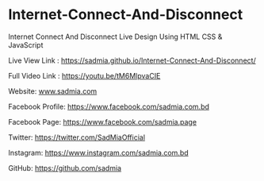# Internet-Connect-And-Disconnect
Internet Connect And Disconnect Live Design Using HTML CSS &amp; JavaScript

Live View Link : https://sadmia.github.io/Internet-Connect-And-Disconnect/

Full Video Link : https://youtu.be/tM6MlpvaCIE

Website: www.sadmia.com

Facebook Profile: https://www.facebook.com/sadmia.com.bd

Facebook Page: https://www.facebook.com/sadmia.page

Twitter: https://twitter.com/SadMiaOfficial

Instagram: https://www.instagram.com/sadmia.com.bd

GitHub: https://github.com/sadmia
